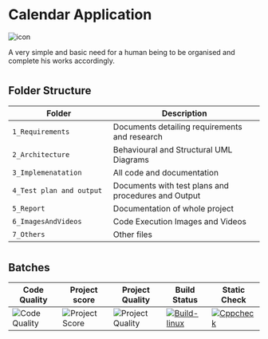 # Calendar Application

![icon](https://user-images.githubusercontent.com/46949702/153708755-9c37c632-5717-4102-9b98-d808e1d11fd3.jpg)      

 A  very simple and basic need for a human being to be organised and complete his works accordingly.                                
                               
#
## Folder Structure
Folder                   | Description
-------------------------| -----------------------------------------
`1_Requirements`         | Documents detailing requirements and research
`2_Architecture     `         | Behavioural and Structural UML Diagrams
`3_Implemenatation `     | All code and documentation
`4_Test plan and output     `       | Documents with test plans and procedures and Output
`5_Report`               | Documentation of whole project
`6_ImagesAndVideos`      | Code Execution Images and Videos
`7_Others`       | Other files

#
## Batches
 
| Code Quality | Project score | Project Quality | Build Status | Static Check |
|------------------|-----------------------|-------------------|---------------|------------------|
| ![Code Quality](https://app.codacy.com/project/badge/Grade/8d21a69de0ea47388972f0c781df0a2c) | ![Project Score](https://api.codiga.io/project/31021/score/svg)|![Project Quality](https://api.codiga.io/project/31021/status/svg) | [![Build-linux](https://github.com/Akshatau/M1_Calendar_App/actions/workflows/Build-linux.yml/badge.svg)](https://github.com/Akshatau/M1_Calendar_App/actions/workflows/Build-linux.yml) | [![Cppcheck](https://github.com/Akshatau/M1_Calendar_App/actions/workflows/Static-check.yml/badge.svg)](https://github.com/Akshatau/M1_Calendar_App/actions/workflows/Static-check.yml)|

